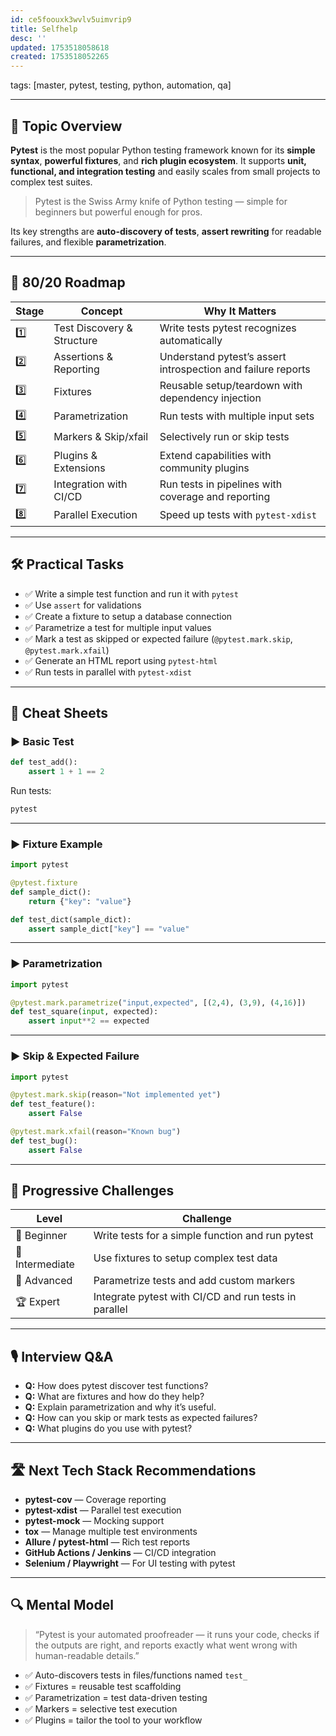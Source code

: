 ```yaml
---
id: ce5foouxk3wvlv5uimvrip9
title: Selfhelp
desc: ''
updated: 1753518058618
created: 1753518052265
---
```

tags: [master, pytest, testing, python, automation, qa]

---

## 📌 Topic Overview

**Pytest** is the most popular Python testing framework known for its **simple syntax**, **powerful fixtures**, and **rich plugin ecosystem**. It supports **unit, functional, and integration testing** and easily scales from small projects to complex test suites.

> Pytest is the Swiss Army knife of Python testing — simple for beginners but powerful enough for pros.

Its key strengths are **auto-discovery of tests**, **assert rewriting** for readable failures, and flexible **parametrization**.

---

## 🚀 80/20 Roadmap

| Stage | Concept                  | Why It Matters                                                 |
|-------|--------------------------|----------------------------------------------------------------|
| 1️⃣    | Test Discovery & Structure | Write tests pytest recognizes automatically                    |
| 2️⃣    | Assertions & Reporting   | Understand pytest’s assert introspection and failure reports  |
| 3️⃣    | Fixtures                | Reusable setup/teardown with dependency injection             |
| 4️⃣    | Parametrization         | Run tests with multiple input sets                             |
| 5️⃣    | Markers & Skip/xfail    | Selectively run or skip tests                                  |
| 6️⃣    | Plugins & Extensions    | Extend capabilities with community plugins                    |
| 7️⃣    | Integration with CI/CD  | Run tests in pipelines with coverage and reporting            |
| 8️⃣    | Parallel Execution      | Speed up tests with `pytest-xdist`                            |

---

## 🛠️ Practical Tasks

- ✅ Write a simple test function and run it with `pytest`  
- ✅ Use `assert` for validations  
- ✅ Create a fixture to setup a database connection  
- ✅ Parametrize a test for multiple input values  
- ✅ Mark a test as skipped or expected failure (`@pytest.mark.skip`, `@pytest.mark.xfail`)  
- ✅ Generate an HTML report using `pytest-html`  
- ✅ Run tests in parallel with `pytest-xdist`  

---

## 🧾 Cheat Sheets

### ▶️ Basic Test

```python
def test_add():
    assert 1 + 1 == 2
````

Run tests:

```bash
pytest
```

---

### ▶️ Fixture Example

```python
import pytest

@pytest.fixture
def sample_dict():
    return {"key": "value"}

def test_dict(sample_dict):
    assert sample_dict["key"] == "value"
```

---

### ▶️ Parametrization

```python
import pytest

@pytest.mark.parametrize("input,expected", [(2,4), (3,9), (4,16)])
def test_square(input, expected):
    assert input**2 == expected
```

---

### ▶️ Skip & Expected Failure

```python
import pytest

@pytest.mark.skip(reason="Not implemented yet")
def test_feature():
    assert False

@pytest.mark.xfail(reason="Known bug")
def test_bug():
    assert False
```

---

## 🎯 Progressive Challenges

| Level           | Challenge                                             |
| --------------- | ----------------------------------------------------- |
| 🥉 Beginner     | Write tests for a simple function and run pytest      |
| 🥈 Intermediate | Use fixtures to setup complex test data               |
| 🥇 Advanced     | Parametrize tests and add custom markers              |
| 🏆 Expert       | Integrate pytest with CI/CD and run tests in parallel |

---

## 🎙️ Interview Q\&A

* **Q:** How does pytest discover test functions?
* **Q:** What are fixtures and how do they help?
* **Q:** Explain parametrization and why it’s useful.
* **Q:** How can you skip or mark tests as expected failures?
* **Q:** What plugins do you use with pytest?

---

## 🛣️ Next Tech Stack Recommendations

* **pytest-cov** — Coverage reporting
* **pytest-xdist** — Parallel test execution
* **pytest-mock** — Mocking support
* **tox** — Manage multiple test environments
* **Allure / pytest-html** — Rich test reports
* **GitHub Actions / Jenkins** — CI/CD integration
* **Selenium / Playwright** — For UI testing with pytest

---

## 🔍 Mental Model

> “Pytest is your automated proofreader — it runs your code, checks if the outputs are right, and reports exactly what went wrong with human-readable details.”

* ✅ Auto-discovers tests in files/functions named `test_`
* ✅ Fixtures = reusable test scaffolding
* ✅ Parametrization = test data-driven testing
* ✅ Markers = selective test execution
* ✅ Plugins = tailor the tool to your workflow
